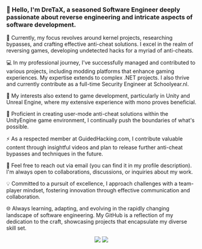 ### 👋 Hello, I'm DreTaX, a seasoned Software Engineer deeply passionate about reverse engineering and intricate aspects of software development.

🔭 Currently, my focus revolves around kernel projects, researching bypasses, and crafting effective anti-cheat solutions. I excel in the realm of reversing games, developing undetected hacks for a myriad of anti-cheats.

💻 In my professional journey, I've successfully managed and contributed to various projects, including modding platforms that enhance gaming experiences. My expertise extends to complex .NET projects. I also thrive and currently contribute as a full-time Security Engineer at Schoolyear.nl.

👯 My interests also extend to game development, particularly in Unity and Unreal Engine, where my extensive experience with mono proves beneficial.

📁 Proficient in creating user-mode anti-cheat solutions within the UnityEngine game environment, I continually push the boundaries of what's possible.

⚡ As a respected member at GuidedHacking.com, I contribute valuable content through insightful videos and plan to release further anti-cheat bypasses and techniques in the future.

📧 Feel free to reach out via email (you can find it in my profile description). I'm always open to collaborations, discussions, or inquiries about my work.

💡 Committed to a pursuit of excellence, I approach challenges with a team-player mindset, fostering innovation through effective communication and collaboration.

🌐 Always learning, adapting, and evolving in the rapidly changing landscape of software engineering. My GitHub is a reflection of my dedication to the craft, showcasing projects that encapsulate my diverse skill set.

<p align="center" >  
  <img  src="https://github-readme-stats.vercel.app/api?username=dretax&show_icons=true&hide_border=true&count_private=true&theme=dark"/>
  <img  src="https://github-readme-streak-stats.herokuapp.com/?user=dretax&theme=dark"/>
</p>
